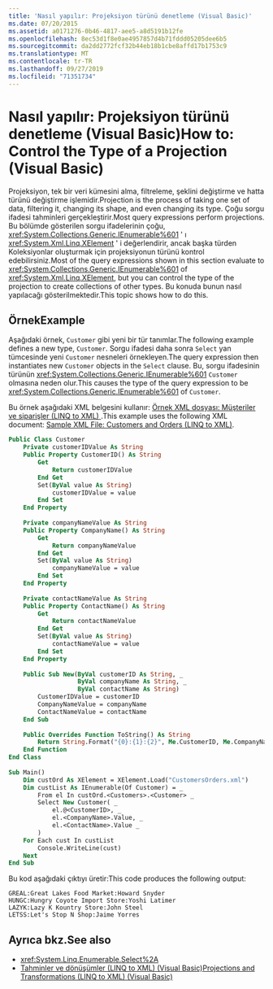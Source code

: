```yaml
---
title: 'Nasıl yapılır: Projeksiyon türünü denetleme (Visual Basic)'
ms.date: 07/20/2015
ms.assetid: a0171276-0b46-4817-aee5-a8d5191b12fe
ms.openlocfilehash: 8ec53d1f8e0ae4957857d4b71fddd05205dee6b5
ms.sourcegitcommit: da2dd2772fcf32b44eb18b1cbe8affd17b1753c9
ms.translationtype: MT
ms.contentlocale: tr-TR
ms.lasthandoff: 09/27/2019
ms.locfileid: "71351734"
---
```

# <a name="how-to-control-the-type-of-a-projection-visual-basic"></a><span data-ttu-id="3b731-102">Nasıl yapılır: Projeksiyon türünü denetleme (Visual Basic)</span><span class="sxs-lookup"><span data-stu-id="3b731-102">How to: Control the Type of a Projection (Visual Basic)</span></span>
<span data-ttu-id="3b731-103">Projeksiyon, tek bir veri kümesini alma, filtreleme, şeklini değiştirme ve hatta türünü değiştirme işlemidir.</span><span class="sxs-lookup"><span data-stu-id="3b731-103">Projection is the process of taking one set of data, filtering it, changing its shape, and even changing its type.</span></span> <span data-ttu-id="3b731-104">Çoğu sorgu ifadesi tahminleri gerçekleştirir.</span><span class="sxs-lookup"><span data-stu-id="3b731-104">Most query expressions perform projections.</span></span> <span data-ttu-id="3b731-105">Bu bölümde gösterilen sorgu ifadelerinin çoğu, <xref:System.Collections.Generic.IEnumerable%601> ' ı <xref:System.Xml.Linq.XElement> ' i değerlendirir, ancak başka türden Koleksiyonlar oluşturmak için projeksiyonun türünü kontrol edebilirsiniz.</span><span class="sxs-lookup"><span data-stu-id="3b731-105">Most of the query expressions shown in this section evaluate to <xref:System.Collections.Generic.IEnumerable%601> of <xref:System.Xml.Linq.XElement>, but you can control the type of the projection to create collections of other types.</span></span> <span data-ttu-id="3b731-106">Bu konuda bunun nasıl yapılacağı gösterilmektedir.</span><span class="sxs-lookup"><span data-stu-id="3b731-106">This topic shows how to do this.</span></span>  
  
## <a name="example"></a><span data-ttu-id="3b731-107">Örnek</span><span class="sxs-lookup"><span data-stu-id="3b731-107">Example</span></span>  
 <span data-ttu-id="3b731-108">Aşağıdaki örnek, `Customer` gibi yeni bir tür tanımlar.</span><span class="sxs-lookup"><span data-stu-id="3b731-108">The following example defines a new type, `Customer`.</span></span> <span data-ttu-id="3b731-109">Sorgu ifadesi daha sonra `Select` yan tümcesinde yeni `Customer` nesneleri örnekleyen.</span><span class="sxs-lookup"><span data-stu-id="3b731-109">The query expression then instantiates new `Customer` objects in the `Select` clause.</span></span> <span data-ttu-id="3b731-110">Bu, sorgu ifadesinin türünün <xref:System.Collections.Generic.IEnumerable%601> `Customer` olmasına neden olur.</span><span class="sxs-lookup"><span data-stu-id="3b731-110">This causes the type of the query expression to be <xref:System.Collections.Generic.IEnumerable%601> of `Customer`.</span></span>  
  
 <span data-ttu-id="3b731-111">Bu örnek aşağıdaki XML belgesini kullanır: [Örnek XML dosyası: Müşteriler ve siparişler (LINQ to XML) ](../../../../visual-basic/programming-guide/concepts/linq/sample-xml-file-customers-and-orders-linq-to-xml.md).</span><span class="sxs-lookup"><span data-stu-id="3b731-111">This example uses the following XML document: [Sample XML File: Customers and Orders (LINQ to XML)](../../../../visual-basic/programming-guide/concepts/linq/sample-xml-file-customers-and-orders-linq-to-xml.md).</span></span>  
  
```vb  
Public Class Customer  
    Private customerIDValue As String  
    Public Property CustomerID() As String  
        Get  
            Return customerIDValue  
        End Get  
        Set(ByVal value As String)  
            customerIDValue = value  
        End Set  
    End Property  
  
    Private companyNameValue As String  
    Public Property CompanyName() As String  
        Get  
            Return companyNameValue  
        End Get  
        Set(ByVal value As String)  
            companyNameValue = value  
        End Set  
    End Property  
  
    Private contactNameValue As String  
    Public Property ContactName() As String  
        Get  
            Return contactNameValue  
        End Get  
        Set(ByVal value As String)  
            contactNameValue = value  
        End Set  
    End Property  
  
    Public Sub New(ByVal customerID As String, _  
                   ByVal companyName As String, _  
                   ByVal contactName As String)  
        CustomerIDValue = customerID  
        CompanyNameValue = companyName  
        ContactNameValue = contactName  
    End Sub  
  
    Public Overrides Function ToString() As String  
        Return String.Format("{0}:{1}:{2}", Me.CustomerID, Me.CompanyName, Me.ContactName)  
    End Function  
End Class  
  
Sub Main()  
    Dim custOrd As XElement = XElement.Load("CustomersOrders.xml")  
    Dim custList As IEnumerable(Of Customer) = _  
        From el In custOrd.<Customers>.<Customer> _  
        Select New Customer( _  
            el.@<CustomerID>, _  
            el.<CompanyName>.Value, _  
            el.<ContactName>.Value _  
        )  
    For Each cust In custList  
        Console.WriteLine(cust)  
    Next  
End Sub  
```  
  
 <span data-ttu-id="3b731-112">Bu kod aşağıdaki çıktıyı üretir:</span><span class="sxs-lookup"><span data-stu-id="3b731-112">This code produces the following output:</span></span>  
  
```console  
GREAL:Great Lakes Food Market:Howard Snyder  
HUNGC:Hungry Coyote Import Store:Yoshi Latimer  
LAZYK:Lazy K Kountry Store:John Steel  
LETSS:Let's Stop N Shop:Jaime Yorres  
```  
  
## <a name="see-also"></a><span data-ttu-id="3b731-113">Ayrıca bkz.</span><span class="sxs-lookup"><span data-stu-id="3b731-113">See also</span></span>

- <xref:System.Linq.Enumerable.Select%2A>
- [<span data-ttu-id="3b731-114">Tahminler ve dönüşümler (LINQ to XML) (Visual Basic)</span><span class="sxs-lookup"><span data-stu-id="3b731-114">Projections and Transformations (LINQ to XML) (Visual Basic)</span></span>](../../../../visual-basic/programming-guide/concepts/linq/projections-and-transformations-linq-to-xml.md)
